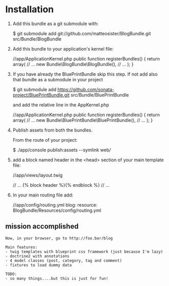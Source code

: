 Installation
============

1) Add this bundle as a git submodule with:

    $ git submodule add git://github.com/matteosister/BlogBundle.git src/Bundle/BlogBundle

2) Add this bundle to your application's kernel file:

    //app/ApplicationKernel.php
    public function registerBundles()
    {
        return array(
            // ...
            new Bundle\BlogBundle\BlogBundle(),
            // ...
        );
    }

3) If you have already the BluePrintBundle skip this step. If not add also that bundle as a submodule in your project

    $ git submodule add https://github.com/sonata-project/BluePrintBundle.git src/Bundle/BluePrintBundle

    and add the relative line in the AppKernel.php

    //app/ApplicationKernel.php
    public function registerBundles()
    {
        return array(
            // ...
            new Bundle\BluePrintBundle\BluePrintBundle(),
            // ...
        );
    }

4) Publish assets from both the bundles.

    From the route of your project:

    $ ./app/console publish:assets --symlink web/

5) add a block named header in the \<head\> section of your main template file:

    //app/views/layout.twig
    <head>
        // ...
        {% block header %}{% endblock %}
        // ...
    </head>

6) In your main routing file add:

    //app/config/routing.yml
    blog:
        resource: BlogBundle/Resources/config/routing.yml


mission accomplished
--------------------

    Now, in your browser, go to http://foo.bar/blog

    Main features:
    - twig templates with blueprint css framework (just because I'm lazy)
    - doctrine2 with annotations
    - 4 model classes (post, category, tag and comment)
    - fixtures to load dummy data

    TODO:
    - so many things....but this is just for fun!